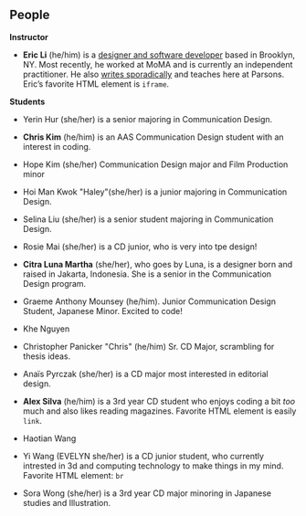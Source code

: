## People

**Instructor**

- **Eric Li** (he/him) is a [designer and software developer](https://eric.young.li/) based in Brooklyn, NY. Most recently, he worked at MoMA and is currently an independent practitioner. He also [writes sporadically](https://www.moma.org/magazine/articles/677) and teaches here at Parsons. Eric’s favorite HTML element is `iframe`.

**Students**

- Yerin Hur (she/her) is a senior majoring in Communication Design. 

- **Chris Kim** (he/him) is an AAS Communication Design student with an interest in coding.

- Hope Kim (she/her) Communication Design major and Film Production minor

- Hoi Man Kwok "Haley"(she/her) is a junior majoring in Communication Design.

- Selina Liu (she/her) is a senior student majoring in Communication Design.

- Rosie Mai  (she/her) is a CD junior, who is very into tpe design!

- **Citra Luna Martha** (she/her), who goes by Luna, is a designer born and raised in Jakarta, Indonesia. She is a senior in the Communication Design program.

- Graeme Anthony Mounsey (he/him). Junior Communication Design Student, Japanese Minor. Excited to code!

- Khe Nguyen

- Christopher Panicker "Chris" (he/him) Sr. CD Major, scrambling for thesis ideas.

- Anaïs Pyrczak (she/her) is a CD major most interested in editorial design.

- **Alex Silva** (he/him) is a 3rd year CD student who enjoys coding a bit *too* much and also likes reading magazines. Favorite HTML element is easily `link`.

- Haotian Wang

- Yi Wang (EVELYN she/her) is a CD junior student, who currently intrested in 3d and computing technology to make things in my mind. Favorite HTML element: `br`

- Sora Wong (she/her) is a 3rd year CD major minoring in Japanese studies and Illustration.
